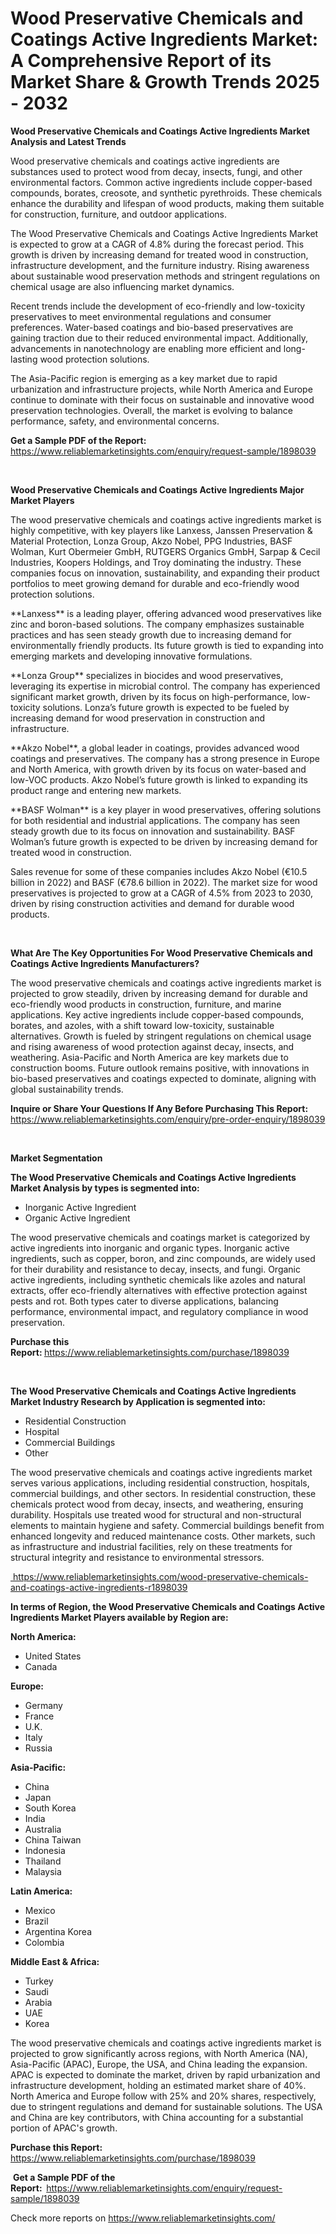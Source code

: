 <p><h1>Wood Preservative Chemicals and Coatings Active Ingredients Market: A Comprehensive Report of its Market Share & Growth Trends 2025 - 2032</h1></p><p><strong>Wood Preservative Chemicals and Coatings Active Ingredients Market Analysis and Latest Trends</strong></p>
<p><p>Wood preservative chemicals and coatings active ingredients are substances used to protect wood from decay, insects, fungi, and other environmental factors. Common active ingredients include copper-based compounds, borates, creosote, and synthetic pyrethroids. These chemicals enhance the durability and lifespan of wood products, making them suitable for construction, furniture, and outdoor applications.</p><p>The Wood Preservative Chemicals and Coatings Active Ingredients Market is expected to grow at a CAGR of 4.8% during the forecast period. This growth is driven by increasing demand for treated wood in construction, infrastructure development, and the furniture industry. Rising awareness about sustainable wood preservation methods and stringent regulations on chemical usage are also influencing market dynamics.</p><p>Recent trends include the development of eco-friendly and low-toxicity preservatives to meet environmental regulations and consumer preferences. Water-based coatings and bio-based preservatives are gaining traction due to their reduced environmental impact. Additionally, advancements in nanotechnology are enabling more efficient and long-lasting wood protection solutions.</p><p>The Asia-Pacific region is emerging as a key market due to rapid urbanization and infrastructure projects, while North America and Europe continue to dominate with their focus on sustainable and innovative wood preservation technologies. Overall, the market is evolving to balance performance, safety, and environmental concerns.</p></p>
<p><strong>Get a Sample PDF of the Report:&nbsp;</strong> <a href="https://www.reliablemarketinsights.com/enquiry/request-sample/1898039?utm_campaign=1512&utm_medium=2&utm_source=Github&utm_content=ia&utm_term=24012025&utm_id=wood-preservative-chemicals-and-coatings-active-ingredients">https://www.reliablemarketinsights.com/enquiry/request-sample/1898039</a></p>
<p>&nbsp;</p>
<p><strong>Wood Preservative Chemicals and Coatings Active Ingredients Major Market Players</strong></p>
<p><p>The wood preservative chemicals and coatings active ingredients market is highly competitive, with key players like Lanxess, Janssen Preservation & Material Protection, Lonza Group, Akzo Nobel, PPG Industries, BASF Wolman, Kurt Obermeier GmbH, RUTGERS Organics GmbH, Sarpap & Cecil Industries, Koopers Holdings, and Troy dominating the industry. These companies focus on innovation, sustainability, and expanding their product portfolios to meet growing demand for durable and eco-friendly wood protection solutions.</p><p>**Lanxess** is a leading player, offering advanced wood preservatives like zinc and boron-based solutions. The company emphasizes sustainable practices and has seen steady growth due to increasing demand for environmentally friendly products. Its future growth is tied to expanding into emerging markets and developing innovative formulations.</p><p>**Lonza Group** specializes in biocides and wood preservatives, leveraging its expertise in microbial control. The company has experienced significant market growth, driven by its focus on high-performance, low-toxicity solutions. Lonza’s future growth is expected to be fueled by increasing demand for wood preservation in construction and infrastructure.</p><p>**Akzo Nobel**, a global leader in coatings, provides advanced wood coatings and preservatives. The company has a strong presence in Europe and North America, with growth driven by its focus on water-based and low-VOC products. Akzo Nobel’s future growth is linked to expanding its product range and entering new markets.</p><p>**BASF Wolman** is a key player in wood preservatives, offering solutions for both residential and industrial applications. The company has seen steady growth due to its focus on innovation and sustainability. BASF Wolman’s future growth is expected to be driven by increasing demand for treated wood in construction.</p><p>Sales revenue for some of these companies includes Akzo Nobel (€10.5 billion in 2022) and BASF (€78.6 billion in 2022). The market size for wood preservatives is projected to grow at a CAGR of 4.5% from 2023 to 2030, driven by rising construction activities and demand for durable wood products.</p></p>
<p>&nbsp;</p>
<p><strong>What Are The Key Opportunities For Wood Preservative Chemicals and Coatings Active Ingredients Manufacturers?</strong></p>
<p><p>The wood preservative chemicals and coatings active ingredients market is projected to grow steadily, driven by increasing demand for durable and eco-friendly wood products in construction, furniture, and marine applications. Key active ingredients include copper-based compounds, borates, and azoles, with a shift toward low-toxicity, sustainable alternatives. Growth is fueled by stringent regulations on chemical usage and rising awareness of wood protection against decay, insects, and weathering. Asia-Pacific and North America are key markets due to construction booms. Future outlook remains positive, with innovations in bio-based preservatives and coatings expected to dominate, aligning with global sustainability trends.</p></p>
<p><strong>Inquire or Share Your Questions If Any Before Purchasing This Report:</strong> <a href="https://www.reliablemarketinsights.com/enquiry/pre-order-enquiry/1898039?utm_campaign=1512&utm_medium=2&utm_source=Github&utm_content=ia&utm_term=24012025&utm_id=wood-preservative-chemicals-and-coatings-active-ingredients">https://www.reliablemarketinsights.com/enquiry/pre-order-enquiry/1898039</a></p>
<p>&nbsp;</p>
<p><strong>Market Segmentation</strong></p>
<p><strong>The Wood Preservative Chemicals and Coatings Active Ingredients Market Analysis by types is segmented into:</strong></p>
<p><ul><li>Inorganic Active Ingredient</li><li>Organic Active Ingredient</li></ul></p>
<p><p>The wood preservative chemicals and coatings market is categorized by active ingredients into inorganic and organic types. Inorganic active ingredients, such as copper, boron, and zinc compounds, are widely used for their durability and resistance to decay, insects, and fungi. Organic active ingredients, including synthetic chemicals like azoles and natural extracts, offer eco-friendly alternatives with effective protection against pests and rot. Both types cater to diverse applications, balancing performance, environmental impact, and regulatory compliance in wood preservation.</p></p>
<p><strong>Purchase this Report:&nbsp;</strong><a href="https://www.reliablemarketinsights.com/purchase/1898039?utm_campaign=1512&utm_medium=2&utm_source=Github&utm_content=ia&utm_term=24012025&utm_id=wood-preservative-chemicals-and-coatings-active-ingredients">https://www.reliablemarketinsights.com/purchase/1898039</a></p>
<p>&nbsp;</p>
<p><strong>The Wood Preservative Chemicals and Coatings Active Ingredients Market Industry Research by Application is segmented into:</strong></p>
<p><ul><li>Residential Construction</li><li>Hospital</li><li>Commercial Buildings</li><li>Other</li></ul></p>
<p><p>The wood preservative chemicals and coatings active ingredients market serves various applications, including residential construction, hospitals, commercial buildings, and other sectors. In residential construction, these chemicals protect wood from decay, insects, and weathering, ensuring durability. Hospitals use treated wood for structural and non-structural elements to maintain hygiene and safety. Commercial buildings benefit from enhanced longevity and reduced maintenance costs. Other markets, such as infrastructure and industrial facilities, rely on these treatments for structural integrity and resistance to environmental stressors.</p></p>
<p><a href="https://www.reliablemarketinsights.com/wood-preservative-chemicals-and-coatings-active-ingredients-r1898039?utm_campaign=1512&utm_medium=2&utm_source=Github&utm_content=ia&utm_term=24012025&utm_id=wood-preservative-chemicals-and-coatings-active-ingredients">&nbsp;https://www.reliablemarketinsights.com/wood-preservative-chemicals-and-coatings-active-ingredients-r1898039</a></p>
<p><strong>In terms of Region, the Wood Preservative Chemicals and Coatings Active Ingredients Market Players available by Region are:</strong></p>
<p>
    <p> <strong> North America: </strong>
        <ul>
            <li>United States</li>
            <li>Canada</li>
        </ul>
        </p> 
    <p> <strong> Europe: </strong>
        <ul>
            <li>Germany</li>
            <li>France</li>
            <li>U.K.</li>
            <li>Italy</li>
            <li>Russia</li>
        </ul>
        </p> 
    <p> <strong> Asia-Pacific: </strong>
        <ul>
            <li>China</li>
            <li>Japan</li>
            <li>South Korea</li>
            <li>India</li>
            <li>Australia</li>
            <li>China Taiwan</li>
            <li>Indonesia</li>
            <li>Thailand</li>
            <li>Malaysia</li>
        </ul>
        </p> 
    <p> <strong> Latin America: </strong>
        <ul>
            <li>Mexico</li>
            <li>Brazil</li>
            <li>Argentina Korea</li>
            <li>Colombia</li>
        </ul>
        </p> 
    <p> <strong> Middle East & Africa: </strong>
        <ul>
            <li>Turkey</li>
            <li>Saudi</li>
            <li>Arabia</li>
            <li>UAE</li>
            <li>Korea</li>
        </ul>
    </p>
    </p>
<p><p>The wood preservative chemicals and coatings active ingredients market is projected to grow significantly across regions, with North America (NA), Asia-Pacific (APAC), Europe, the USA, and China leading the expansion. APAC is expected to dominate the market, driven by rapid urbanization and infrastructure development, holding an estimated market share of 40%. North America and Europe follow with 25% and 20% shares, respectively, due to stringent regulations and demand for sustainable solutions. The USA and China are key contributors, with China accounting for a substantial portion of APAC's growth.</p></p>
<p><strong>Purchase this Report: </strong><a href="https://www.reliablemarketinsights.com/purchase/1898039?utm_campaign=1512&utm_medium=2&utm_source=Github&utm_content=ia&utm_term=24012025&utm_id=wood-preservative-chemicals-and-coatings-active-ingredients">https://www.reliablemarketinsights.com/purchase/1898039</a></p>
<p>&nbsp;<strong>Get a Sample PDF of the Report:&nbsp;&nbsp;</strong><a href="https://www.reliablemarketinsights.com/enquiry/request-sample/1898039?utm_campaign=1512&utm_medium=2&utm_source=Github&utm_content=ia&utm_term=24012025&utm_id=wood-preservative-chemicals-and-coatings-active-ingredients">https://www.reliablemarketinsights.com/enquiry/request-sample/1898039</a></p>
<p><strong></strong></p>
<p>Check more reports on <a href="https://www.reliablemarketinsights.com/?utm_campaign=1512&utm_medium=2&utm_source=Github&utm_content=ia&utm_term=24012025&utm_id=wood-preservative-chemicals-and-coatings-active-ingredients">https://www.reliablemarketinsights.com/</a></p>